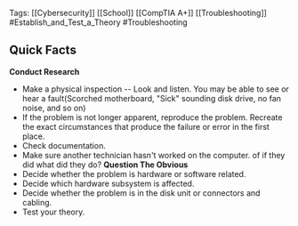 Tags: [[Cybersecurity]] [[School]] [[CompTIA A+]] [[Troubleshooting]] #Establish_and_Test_a_Theory  #Troubleshooting 

## Quick Facts
**Conduct Research**
- Make a physical inspection -- Look and listen. You may be able to see or hear a fault(Scorched motherboard, "Sick" sounding disk drive, no fan noise, and so on)
- If the problem is not longer apparent, reproduce the problem. Recreate the exact circumstances that produce the failure or error in the first place. 
- Check documentation. 
- Make sure another technician hasn't worked on the computer. of if they did what did they do? 
**Question The Obvious**
- Decide whether the problem is hardware or software related. 
- Decide which hardware subsystem is affected.
- Decide whether the problem is in the disk unit or connectors and cabling. 
- Test your theory. 